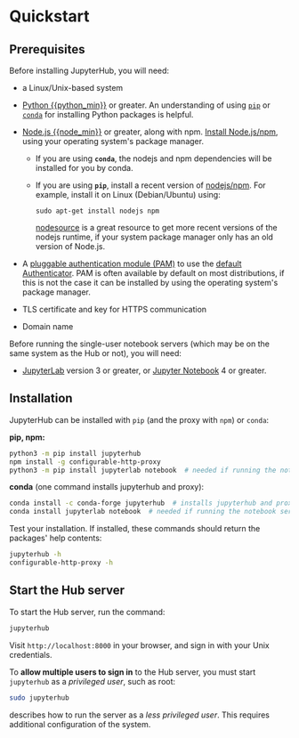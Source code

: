 # Quickstart

## Prerequisites

Before installing JupyterHub, you will need:

- a Linux/Unix-based system
- [Python {{python_min}}](https://www.python.org/downloads/) or greater. An understanding
  of using [`pip`](https://pip.pypa.io) or
  [`conda`](https://docs.conda.io/projects/conda/en/latest/user-guide/getting-started.html) for
  installing Python packages is helpful.
- [Node.js {{node_min}}](https://www.npmjs.com/) or greater, along with npm. [Install Node.js/npm](https://docs.npmjs.com/getting-started/installing-node),
  using your operating system's package manager.
  - If you are using **`conda`**, the nodejs and npm dependencies will be installed for
    you by conda.

  - If you are using **`pip`**, install a recent version of
    [nodejs/npm](https://docs.npmjs.com/getting-started/installing-node).
    For example, install it on Linux (Debian/Ubuntu) using:

    ```
    sudo apt-get install nodejs npm
    ```

    [nodesource][] is a great resource to get more recent versions of the nodejs runtime,
    if your system package manager only has an old version of Node.js.

- A [pluggable authentication module (PAM)](https://en.wikipedia.org/wiki/Pluggable_authentication_module)
  to use the [default Authenticator](authenticators).
  PAM is often available by default on most distributions, if this is not the case it can be installed by
  using the operating system's package manager.
- TLS certificate and key for HTTPS communication
- Domain name

[nodesource]: https://github.com/nodesource/distributions#table-of-contents

Before running the single-user notebook servers (which may be on the same
system as the Hub or not), you will need:

- [JupyterLab][] version 3 or greater,
  or [Jupyter Notebook][]
  4 or greater.

[jupyterlab]: https://jupyterlab.readthedocs.io
[jupyter notebook]: https://jupyter.readthedocs.io/en/latest/install.html

## Installation

JupyterHub can be installed with `pip` (and the proxy with `npm`) or `conda`:

**pip, npm:**

```bash
python3 -m pip install jupyterhub
npm install -g configurable-http-proxy
python3 -m pip install jupyterlab notebook  # needed if running the notebook servers in the same environment
```

**conda** (one command installs jupyterhub and proxy):

```bash
conda install -c conda-forge jupyterhub  # installs jupyterhub and proxy
conda install jupyterlab notebook  # needed if running the notebook servers in the same environment
```

Test your installation. If installed, these commands should return the packages'
help contents:

```bash
jupyterhub -h
configurable-http-proxy -h
```

## Start the Hub server

To start the Hub server, run the command:

```bash
jupyterhub
```

Visit `http://localhost:8000` in your browser, and sign in with your Unix
credentials.

To **allow multiple users to sign in** to the Hub server, you must start
`jupyterhub` as a _privileged user_, such as root:

```bash
sudo jupyterhub
```

[](howto:config:no-sudo)
describes how to run the server as a _less privileged user_. This requires
additional configuration of the system.

